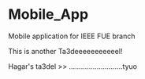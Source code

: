 # Mobile_App
Mobile application for IEEE FUE branch


This is another Ta3deeeeeeeeeeel!

Hagar's ta3del >> 
...........................tyuo